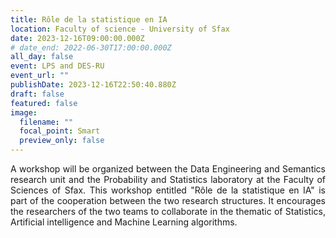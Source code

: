 ```yaml
---
title: Rôle de la statistique en IA
location: Faculty of science - University of Sfax
date: 2023-12-16T09:00:00.000Z
# date_end: 2022-06-30T17:00:00.000Z
all_day: false
event: LPS and DES-RU
event_url: ""
publishDate: 2023-12-16T22:50:40.880Z
draft: false
featured: false
image:
  filename: ""
  focal_point: Smart
  preview_only: false
---
```

<div style="text-align: justify">
A workshop will be organized between the Data Engineering and Semantics research unit and the Probability and Statistics laboratory at the Faculty of Sciences of Sfax. This workshop entitled "Rôle de la statistique en IA" is part of the cooperation between the two research structures. It encourages the researchers of the two teams to collaborate in the thematic of Statistics, Artificial intelligence and Machine Learning algorithms.</br>
</div>


